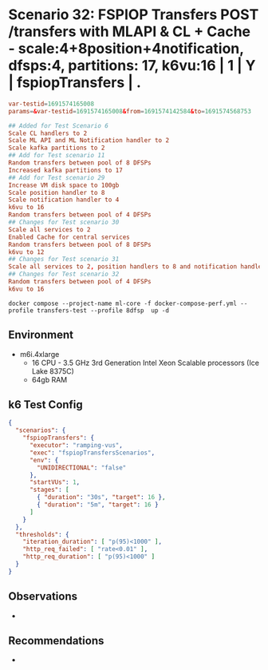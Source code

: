 # Scenario 32: FSPIOP Transfers POST /transfers with MLAPI & CL + Cache - scale:4+8position+4notification, dfsps:4, partitions: 17, k6vu:16 | 1 | Y | fspiopTransfers | .

```conf
var-testid=1691574165008
params=&var-testid=1691574165008&from=1691574142584&to=1691574568753

## Added for Test Scenario 6
Scale CL handlers to 2
Scale ML API and ML Notification handler to 2
Scale kafka partitions to 2
## Add for Test scenario 11
Random transfers between pool of 8 DFSPs
Increased kafka partitions to 17
## Add for Test scenario 29
Increase VM disk space to 100gb
Scale position handler to 8
Scale notification handler to 4
k6vu to 16
Random transfers between pool of 4 DFSPs
## Changes for Test scenario 30
Scale all services to 2
Enabled Cache for central services
Random transfers between pool of 8 DFSPs
k6vu to 12
## Changes for Test scenario 31
Scale all services to 2, position handlers to 8 and notification handler to 4
## Changes for Test scenario 32
Random transfers between pool of 4 DFSPs
k6vu to 16
```

```
docker compose --project-name ml-core -f docker-compose-perf.yml --profile transfers-test --profile 8dfsp  up -d
```

## Environment

- m6i.4xlarge
  - 16 CPU - 3.5 GHz 3rd Generation Intel Xeon Scalable processors (Ice Lake 8375C)
  - 64gb RAM

## k6 Test Config

```json
{
  "scenarios": {
    "fspiopTransfers": {
      "executor": "ramping-vus",
      "exec": "fspiopTransfersScenarios",
      "env": {
        "UNIDIRECTIONAL": "false"
      },
      "startVUs": 1,
      "stages": [
        { "duration": "30s", "target": 16 },
        { "duration": "5m", "target": 16 }
      ]
    }
  },
  "thresholds": {
    "iteration_duration": [ "p(95)<1000" ],
    "http_req_failed": [ "rate<0.01" ],
    "http_req_duration": [ "p(95)<1000" ]
  }
}
```

## Observations

-

## Recommendations

-
